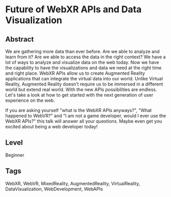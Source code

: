 # Future of WebXR APIs and Data Visualization

## Abstract

We are gathering more data than ever before. Are we able to analyze and learn from it? Are we able to access the data in the right context? 
We have a lot of ways to analyze and visualize data on the web today. Now we have the capability to have the visualizations and data we need at the right time and right place. 
WebXR APIs allow us to create Augmented Reality applications that can integrate the virtual data into our world. Unlike Virtual Reality, Augmented Reality doesn't require us to be immersed in a different world but extend real world.
With the new APIs possibilities are endless. Let's take a look at how to get started with the next generation of user experience on the web.

If you are asking yourself "what is the WebXR APIs anyways?", "What happened to WebVR?" and "I am not a game developer, would I ever use the WebXR APIs?" this talk will answer all your questions. Maybe even get you excited about being a web developer today!

## Level

Beginner

## Tags

WebXR, WebVR, MixedReality, AugmentedReality, VirtualReality, DataVisualization, WebDevelopment, WebAPIs